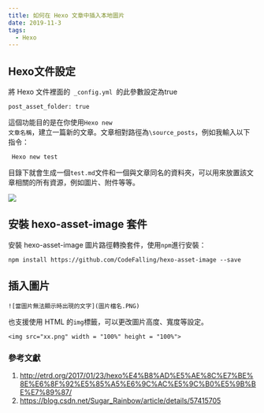 ```yaml
---
title: 如何在 Hexo 文章中插入本地圖片
date: 2019-11-3
tags:
  - Hexo
---
```


## Hexo文件設定

將 Hexo 文件裡面的<code> _config.yml </code>的此參數設定為true

```
post_asset_folder: true 
```

這個功能目的是在你使用<code>Hexo new 文章名稱</code>，建立一篇新的文章。文章相對路徑為<code>\source\_posts</code>，例如我輸入以下指令：

```
 Hexo new test 
```

目錄下就會生成一個<code>test.md</code>文件和一個與文章同名的資料夾，可以用來放置該文章相關的所有資源，例如圖片、附件等等。

<img src="2019-11-2-Hexo-insert-images-1.PNG"  align=center >

## 安裝 hexo-asset-image 套件

安裝 hexo-asset-image 圖片路徑轉換套件，使用<code>npm</code>進行安裝：

```
npm install https://github.com/CodeFalling/hexo-asset-image --save
```

## 插入圖片

```
![當圖片無法顯示時出現的文字](圖片檔名.PNG)
```

也支援使用 HTML 的<code>img</code>標籤，可以更改圖片高度、寬度等設定。

```
<img src="xx.png" width = "100%" height = "100%">
```

### 參考文獻

1. http://etrd.org/2017/01/23/hexo%E4%B8%AD%E5%AE%8C%E7%BE%8E%E6%8F%92%E5%85%A5%E6%9C%AC%E5%9C%B0%E5%9B%BE%E7%89%87/
2. https://blog.csdn.net/Sugar_Rainbow/article/details/57415705
